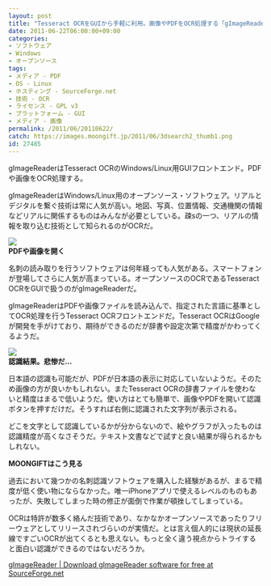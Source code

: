 ```yaml
---
layout: post
title: "Tesseract OCRをGUIから手軽に利用。画像やPDFをOCR処理する「gImageReader」"
date: 2011-06-22T06:00:00+09:00
categories:
- ソフトウェア
- Windows
- オープンソース
tags: 
- メディア - PDF
- OS - Linux
- ホスティング - SourceForge.net
- 技術 - OCR
- ライセンス - GPL v3
- プラットフォーム - GUI
- メディア - 画像
permalink: /2011/06/20110622/
catch: https://images.moongift.jp/2011/06/3dsearch2_thumb1.png
id: 27485
---
```

gImageReaderはTesseract OCRのWindows/Linux用GUIフロントエンド。PDFや画像をOCR処理する。

  

gImageReaderはWindows/Linux用のオープンソース・ソフトウェア。リアルとデジタルを繋ぐ技術は常に人気が高い。地図、写真、位置情報、交通機関の情報などリアルに関係するものはみんなが必要としている。疎sの一つ、リアルの情報を取り込む技術として知られるのがOCRだ。

  

[![](https://images.moongift.jp/2011/06/3dsearch1_thumb1.png)](https://images.moongift.jp/2011/06/3dsearch11.png)  
**PDFや画像を開く**

  

名刺の読み取りを行うソフトウェアは何年経っても人気がある。スマートフォンが登場してさらに人気が高まっている。オープンソースのOCRであるTesseract OCRをGUIで扱うのがgImageReaderだ。

  
<!--more-->  

gImageReaderはPDFや画像ファイルを読み込んで、指定された言語に基準としてOCR処理を行うTesseract OCRフロントエンドだ。Tesseract OCRはGoogleが開発を手がけており、期待ができるのだが辞書や設定次第で精度がかわってくるようだ。

  

[![](https://images.moongift.jp/2011/06/3dsearch2_thumb1.png)](https://images.moongift.jp/2011/06/3dsearch21.png)  
**認識結果。悲惨だ…**

  

日本語の認識も可能だが、PDFが日本語の表示に対応していないようだ。そのため画像の方が良いかもしれない。またTesseract OCRの辞書ファイルを使わないと精度はまるで低いようだ。使い方はとても簡単で、画像やPDFを開いて認識ボタンを押すだけだ。そうすれば右側に認識された文字列が表示される。

  

どこを文字として認識しているかが分からないので、絵やグラフが入ったものは認識精度が高くなさそうだ。テキスト文書などで試すと良い結果が得られるかもしれない。

  
  
  

**MOONGIFTはこう見る**

  

過去において幾つかの名刺認識ソフトウェアを購入した経験があるが、まるで精度が低く使い物にならなかった。唯一iPhoneアプリで使えるレベルのものもあったが、失敗してしまった時の修正が面倒で作業が頓挫してしまっている。

  

OCRは特許が数多く絡んだ技術であり、なかなかオープンソースであったりフリーウェアとしてリリースされづらいのが実情だ。とは言え個人的には現状の延長線ですごいOCRが出てくるとも思えない。もっと全く違う視点からトライすると面白い認識ができるのではないだろうか。

  

[gImageReader | Download gImageReader software for free at SourceForge.net](http://sourceforge.net/projects/gimagereader/)

